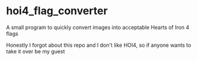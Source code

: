 # hoi4_flag_converter
A small program to quickly convert images into acceptable Hearts of Iron 4 flags

Honestly I forgot about this repo and I don't like HOI4, so if anyone wants to take it over be my guest
